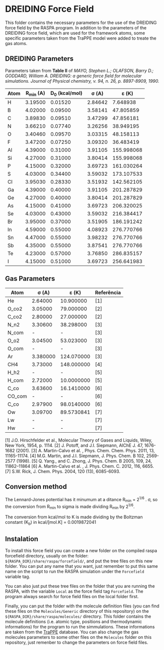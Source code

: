 # DREIDING Force Field

This folder contains the necessary parameters for the use of the DREIDING force field by the RASPA program. In addition to the parameters of the DREIDING force field, which are used for the framework atoms, some specific parameters taken from the TraPPE model were added to treate the gas atoms.

## DREIDING Parameters

Parameters taken from **Table II** of *MAYO, Stephen L.; OLAFSON, Barry D.; GODDARD, William A. DREIDING: a generic force field for molecular simulations. Journal of Physical chemistry, v. 94, n. 26, p. 8897-8909, 1990.*

| Atom | R<sub>min</sub> (A)  | D<sub>0</sub> (kcal/mol) | σ (A)   | ε (K)      |
|------|---------|---------------|---------|------------|
| H    | 3.19500 | 0.01520       | 2.84642 | 7.648938   |
| B    | 4.02000 | 0.09500       | 3.58141 | 47.805859  |
| C    | 3.89830 | 0.09510       | 3.47299 | 47.856181  |
| N    | 3.66210 | 0.07740       | 3.26256 | 38.949195  |
| O    | 3.40460 | 0.09570       | 3.03315 | 48.158113  |
| F    | 3.47200 | 0.07250       | 3.09320 | 36.483419  |
| Al   | 4.39000 | 0.31000       | 3.91105 | 155.998068 |
| Si   | 4.27000 | 0.31000       | 3.80414 | 155.998068 |
| P    | 4.15000 | 0.32000       | 3.69723 | 161.030264 |
| S    | 4.03000 | 0.34400       | 3.59032 | 173.107533 |
| Cl   | 3.95030 | 0.28330       | 3.51932 | 142.562105 |
| Ga   | 4.39000 | 0.40000       | 3.91105 | 201.287829 |
| Ge   | 4.27000 | 0.40000       | 3.80414 | 201.287829 |
| As   | 4.15000 | 0.41000       | 3.69723 | 206.320025 |
| Se   | 4.03000 | 0.43000       | 3.59032 | 216.384417 |
| Br   | 3.95000 | 0.37000       | 3.51905 | 186.191242 |
| In   | 4.59000 | 0.55000       | 4.08923 | 276.770766 |
| Sn   | 4.47000 | 0.55000       | 3.98232 | 276.770766 |
| Sb   | 4.35000 | 0.55000       | 3.87541 | 276.770766 |
| Te   | 4.23000 | 0.57000       | 3.76850 | 286.835157 |
| I    | 4.15000 | 0.51000       | 3.69723 | 256.641983 |

## Gas Parameters

| Atom   | σ (A)   | ε (K)      | Referência  | 
|--------|---------|------------|-------------| 
| He     | 2.64000 | 10.900000  |     [1]     |
| O_co2  | 3.05000 | 79.000000  |     [2]     |
| C_co2  | 2.80000 | 27.000000  |     [2]     |
| N_n2   | 3.30600 | 38.298000  |     [3]     |
| N_com  |    -    |     -      |     [3]     |
| O_o2   | 3.04500 |  53.023000 |     [3]     |
| O_com  |    -    |     -      |     [3]     |
| Ar     | 3.380000| 124.070000 |     [3]     |
| CH4    | 3.73000 | 148.000000 |     [4]     |
| H_h2   |    -    |     -      |     [5]     |
| H_com  | 2.72000 | 10.0000000 |     [5]     |
| C_co   | 3.63600 | 16.1410000 |     [6]     |
| CO_com |    -    |     -      |     [6]     |
| C_co   | 2.97900 | 98.0140000 |     [6]     |
| Ow     | 3.09700 | 89.5730841 |     [7]     |
| Lw     |    -    |     -      |     [7]     |
| Hw     |    -    |     -      |     [7]     |

[1] J.O. Hirschfelder et al., Molecular Theory of Gases and Liquids, Wiley, New York, 1954, p. 1114.
[2] J. Potoff, and J.I. Siepmann, AIChE J. 47, 1676-1682 (2001).
[3] A. Martin-Calvo et al. , Phys. Chem. Chem. Phys. 2011, 13, 11165-11174.
[4] M.G. Martin, and J.I. Siepmann, J. Phys. Chem. B 102, 2569-2577 (1998).
[5] Q. Yang., and C. Zhong, J. Phys. Chem. B 2005, 109, 24, 11862–11864
[6] A. Martin-Calvo et al. , J. Phys. Chem. C. 2012, 116, 6655.
[7] S.W. Rick, J. Chem. Phys. 2004, 120 (13), 6085-6093.


## Conversion method

The Lennard-Jones potential has it minumum at a ditance R<sub>min</sub> = 2<sup>1/6</sup> . σ, so the conversion from R<sub>min</sub> to sigma is made dividing R<sub>min</sub> by 2<sup>1/6</sup>.

The conversion from kcal/mol to K is made dividing by the Boltzman constant (K<sub>b</sub>) in kcal/[mol.K] = 0.0019872041

## Instalation 

To install this force field you can create a new folder on the compiled raspa forcefield directory, usually on the folder: `${RASPA_DIR}/share/raspa/forcefield/`, and put the tree files on this new folder. You can put any name that you want, just remember to put this same name on the script to run the RASPA simulation under the `Forcefield` variable tag. 

You can also just put these tree files on the folder that you are running the RASPA, with the variable `Local` as the force field tag `Forcefield`. The program always search for force field files on the local folder first. 

Finally, you can put the folder with the molecule definition files (you can find these files on the `Molecules/Generic` directory of this repository) on the `${RASPA_DIR}/share/raspa/molecules/` directory. This folder contains the molecule definitions (i.e. atomic type, positions and thermodynamic informations) for the program to run the simmulations. These informations are taken from the [TraPPE](http://trappe.oit.umn.edu/) database. You can also change the gas molecules parameters to some other files on the `Molecules` folder on this repository, just remenber to change the parameters on force field files. 
